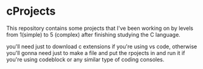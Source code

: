 # cProjects
This repository contains some projects that I've been working on by levels from 1(simple) to 5 (complex) after finishing studying the C language.

you'll need just to download c extensions if you're using vs code, otherwise you'll gonna need just to make a file and put the rpojects in and run it if you're using codeblock or any similar type of coding consoles.

